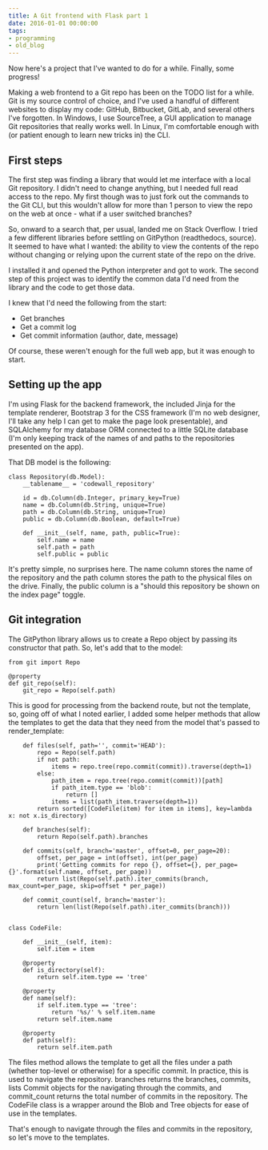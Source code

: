 ```yaml
---
title: A Git frontend with Flask part 1
date: 2016-01-01 00:00:00
tags:
- programming
- old_blog
---
```


Now here's a project that I've wanted to do for a while. Finally, some progress!

<!-- more -->

Making a web frontend to a Git repo has been on the TODO list for a while. Git is my source control of choice, and I've used a handful of different websites to display my code: GitHub, Bitbucket, GitLab, and several others I've forgotten. In Windows, I use SourceTree, a GUI application to manage Git repositories that really works well. In Linux, I'm comfortable enough with (or patient enough to learn new tricks in) the CLI.

## First steps

The first step was finding a library that would let me interface with a local Git repository. I didn't need to change anything, but I needed full read access to the repo. My first though was to just fork out the commands to the Git CLI, but this wouldn't allow for more than 1 person to view the repo on the web at once - what if a user switched branches?

So, onward to a search that, per usual, landed me on Stack Overflow. I tried a few different libraries before settling on GitPython (readthedocs, source). It seemed to have what I wanted: the ability to view the contents of the repo without changing or relying upon the current state of the repo on the drive.

I installed it and opened the Python interpreter and got to work. The second step of this project was to identify the common data I'd need from the library and the code to get those data.

I knew that I'd need the following from the start:

* Get branches
* Get a commit log
* Get commit information (author, date, message)

Of course, these weren't enough for the full web app, but it was enough to start.

## Setting up the app

I'm using Flask for the backend framework, the included Jinja for the template renderer, Bootstrap 3 for the CSS framework (I'm no web designer, I'll take any help I can get to make the page look presentable), and SQLAlchemy for my database ORM connected to a little SQLite database (I'm only keeping track of the names of and paths to the repositories presented on the app).

That DB model is the following:

```language-python
class Repository(db.Model):
    __tablename__ = 'codewall_repository'

    id = db.Column(db.Integer, primary_key=True)
    name = db.Column(db.String, unique=True)
    path = db.Column(db.String, unique=True)
    public = db.Column(db.Boolean, default=True)

    def __init__(self, name, path, public=True):
        self.name = name
        self.path = path
        self.public = public
```

It's pretty simple, no surprises here. The name column stores the name of the repository and the path column stores the path to the physical files on the drive. Finally, the public column is a "should this repository be shown on the index page" toggle.

## Git integration

The GitPython library allows us to create a Repo object by passing its constructor that path. So, let's add that to the model:

```language-python
from git import Repo

@property
def git_repo(self):
    git_repo = Repo(self.path)
```

This is good for processing from the backend route, but not the template, so, going off of what I noted earlier, I added some helper methods that allow the templates to get the data that they need from the model that's passed to render_template:

```language-python
    def files(self, path='', commit='HEAD'):
        repo = Repo(self.path)
        if not path:
            items = repo.tree(repo.commit(commit)).traverse(depth=1)
        else:
            path_item = repo.tree(repo.commit(commit))[path]
            if path_item.type == 'blob':
                return []
            items = list(path_item.traverse(depth=1))
        return sorted([CodeFile(item) for item in items], key=lambda x: not x.is_directory)

    def branches(self):
        return Repo(self.path).branches

    def commits(self, branch='master', offset=0, per_page=20):
        offset, per_page = int(offset), int(per_page)
        print('Getting commits for repo {}, offset={}, per_page={}'.format(self.name, offset, per_page))
        return list(Repo(self.path).iter_commits(branch, max_count=per_page, skip=offset * per_page))

    def commit_count(self, branch='master'):
        return len(list(Repo(self.path).iter_commits(branch)))


class CodeFile:

    def __init__(self, item):
        self.item = item

    @property
    def is_directory(self):
        return self.item.type == 'tree'

    @property
    def name(self):
        if self.item.type == 'tree':
            return '%s/' % self.item.name
        return self.item.name

    @property
    def path(self):
        return self.item.path
```

The files method allows the template to get all the files under a path (whether top-level or otherwise) for a specific commit. In practice, this is used to navigate the repository. branches returns the branches, commits, lists Commit objects for the navigating through the commits, and commit_count returns the total number of commits in the repository. The CodeFile class is a wrapper around the Blob and Tree objects for ease of use in the templates.

That's enough to navigate through the files and commits in the repository, so let's move to the templates.
